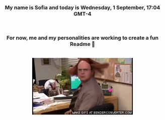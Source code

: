 


<div align="center">
<h3 >My name is Sofia and today is Wednesday, 1 September, 17:04 GMT-4</h3><br>
<h3 >For now, me and my personalities are working to create a fun Readme 👋
</h3><br>
<img src='img/dwight.gif' alt='working...'/>
</div>
